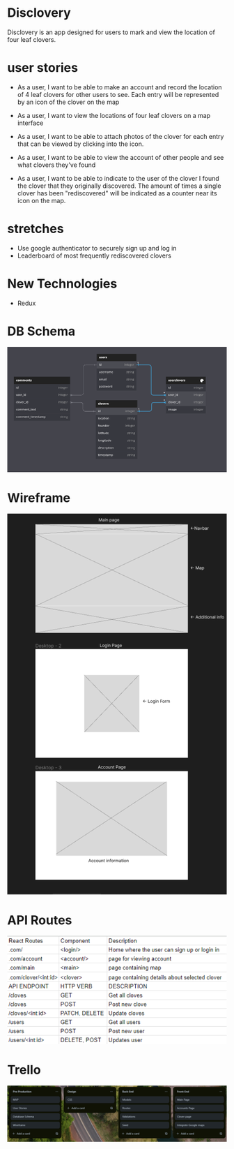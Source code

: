 # Disclovery

Disclovery is an app designed for users to mark and view the location of four leaf clovers.

# user stories

- As a user, I want to be able to make an account and record the location of 4 leaf clovers for other users to see. Each entry will be represented by an icon of the clover on the map

- As a user, I want to view the locations of four leaf clovers on a map interface

- As a user, I want to be able to attach photos of the clover for each entry that can be viewed by clicking into the icon.

- As a user, I want to be able to view the account of other people and see what clovers they've found

- As a user, I want to be able to indicate to the user of the clover I found the clover that they originally discovered. The amount of times a single clover has been "rediscovered" will be indicated as a counter near its icon on the map.

# stretches

- Use google authenticator to securely sign up and log in
- Leaderboard of most frequently rediscovered clovers

# New Technologies

- Redux

# DB Schema

<img width="683" alt="DB Schema" src="public/dbSchema.png">

# Wireframe

<img width="683" alt="DB Schema" src="public/wireframe.png">

# API Routes

<img width="683" alt="DB Schema" src="public/api&react_routes.png">

# Trello

<img width="683" alt="DB Schema" src="public/trello.png">
